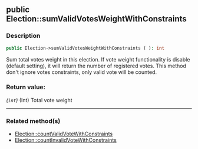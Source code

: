 ## public Election::sumValidVotesWeightWithConstraints

### Description    

```php
public Election->sumValidVotesWeightWithConstraints ( ): int
```

Sum total votes weight in this election. If vote weight functionality is disable (default setting), it will return the number of registered votes. This method don't ignore votes constraints, only valid vote will be counted.
    

### Return value:   

*(```int```)* (Int) Total vote weight


---------------------------------------

### Related method(s)      

* [Election::countValidVoteWithConstraints](/Docs/MethodsReferences/Election%20Class/public%20Election--countValidVoteWithConstraints.md)    
* [Election::countInvalidVoteWithConstraints](/Docs/MethodsReferences/Election%20Class/public%20Election--countInvalidVoteWithConstraints.md)    
